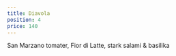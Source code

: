 ```yaml
---
title: Diavola
position: 4
price: 140
---
```


San Marzano tomater, Fior di Latte, stark salami & basilika
